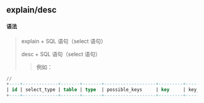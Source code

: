 ## explain/desc

#### 语法

> explain + SQL 语句（select 语句）
>
> desc + SQL 语句（select 语句）
> 
>> 例如：


```sql
// 
+----+-------------+-------+-------+-------------------+---------+---------+-------+------+-------+
| id | select_type | table | type  | possible_keys     | key     | key_len | ref   | rows | Extra |
+----+-------------+-------+-------+-------------------+---------+---------+-------+------+-------+
```

### 

